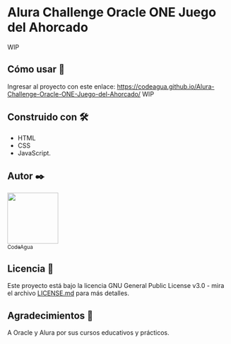# Alura Challenge Oracle ONE Juego del Ahorcado
WIP

## Cómo usar 🚀
Ingresar al proyecto con este enlace: https://codeagua.github.io/Alura-Challenge-Oracle-ONE-Juego-del-Ahorcado/
WIP

## Construido con 🛠️
* HTML
* CSS
* JavaScript.

## Autor ✒️
[<img src="https://avatars.githubusercontent.com/u/96397960?v=4" width=115>
<br><sub>CodeAgua</sub>](https://github.com/CodeAgua)

## Licencia 📄
Este proyecto está bajo la licencia GNU General Public License v3.0 - mira el archivo [LICENSE.md](LICENSE.md) para más detalles.

## Agradecimientos 🎁
A Oracle y Alura por sus cursos educativos y prácticos.

